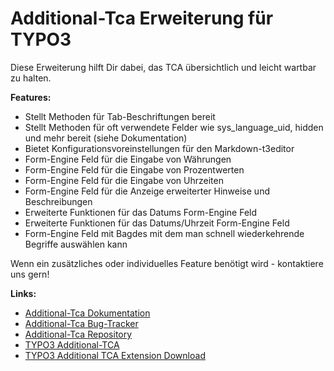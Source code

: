 # Additional-Tca Erweiterung für TYPO3

Diese Erweiterung hilft Dir dabei, das TCA übersichtlich und leicht wartbar zu halten.


**Features:**

*   Stellt Methoden für Tab-Beschriftungen bereit
*   Stellt Methoden für oft verwendete Felder wie sys_language_uid, hidden und mehr bereit (siehe Dokumentation)
*   Bietet Konfigurationsvoreinstellungen für den Markdown-t3editor
*   Form-Engine Feld für die Eingabe von Währungen
*   Form-Engine Feld für die Eingabe von Prozentwerten
*   Form-Engine Feld für die Eingabe von Uhrzeiten
*   Form-Engine Feld für die Anzeige erweiterter Hinweise und Beschreibungen
*   Erweiterte Funktionen für das Datums Form-Engine Feld
*   Erweiterte Funktionen für das Datums/Uhrzeit Form-Engine Feld
*   Form-Engine Feld mit Bagdes mit dem man schnell wiederkehrende Begriffe auswählen kann

Wenn ein zusätzliches oder individuelles Feature benötigt wird - kontaktiere uns gern!


**Links:**

*   [Additional-Tca Dokumentation](https://www.coding.ms/documentation/typo3-additional-tca "Additional-Tca Dokumentation")
*   [Additional-Tca Bug-Tracker](https://gitlab.com/codingms/typo3-public/additional_tca/-/issues "Additional-Tca Bug-Tracker")
*   [Additional-Tca Repository](https://gitlab.com/codingms/typo3-public/additional_tca "Additional-Tca Repository")
*   [TYPO3 Additional-TCA](https://www.coding.ms/typo3-extensions/typo3-additional-tca/ "TYPO3 Additional-TCA")
*   [TYPO3 Additional TCA Extension Download](https://extensions.typo3.org/extension/additional_tca/ "TYPO3 Additional TCA Extension Download")
